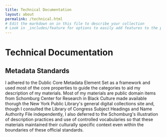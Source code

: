 ```yaml
---
title: Technical Documentation
layout: about
permalink: /technical.html
# Edit the markdown on in this file to describe your collection
# Look in _includes/feature for options to easily add features to the page
---
```

# Technical Documentation

## Metadata Standards
I adhered to the Dublic Core Metadata Element Set as a framework and used most of the core properties to guide the categories to aid my description of my materials. Most of my materials are public domain items from Schomburg Center for Research in Black Culture made available thorugh the New York Public Library's general digital collections site and, though I consulted the Library of Congress Subject Headings and Name Authority File independently, I also deferred to the Schomburg's illustration of description practices and use of controlled vocabularies so that these materials maintained their culturally specific context even within the boundaries of these official standards. 
